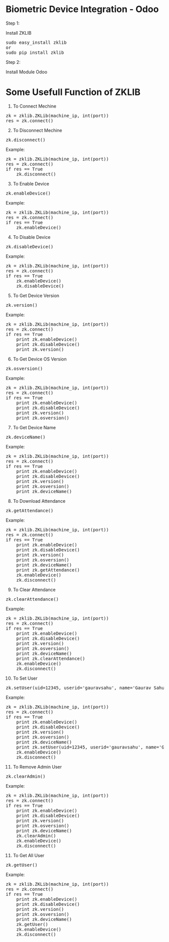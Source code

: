 # Biometric Device Integration - Odoo

Step 1:

Install ZKLIB
<pre>
sudo easy_install zklib 
or
sudo pip install zklib
</pre>
Step 2:

Install Module Odoo


# Some Usefull Function of ZKLIB

1. To Connect Mechine 
<pre>
zk = zklib.ZKLib(machine_ip, int(port))
res = zk.connect()
</pre>
2. To Disconnect Mechine
<pre>
zk.disconnect()
</pre>
Example:
<pre>
zk = zklib.ZKLib(machine_ip, int(port))
res = zk.connect()
if res == True
	zk.disconnect()
</pre>
3. To Enable  Device
<pre>
zk.enableDevice()
</pre>
Example:
<pre>
zk = zklib.ZKLib(machine_ip, int(port))
res = zk.connect()
if res == True
	zk.enableDevice()
</pre>
4. To Disable  Device
<pre>
zk.disableDevice()
</pre>
Example:
<pre>
zk = zklib.ZKLib(machine_ip, int(port))
res = zk.connect()
if res == True
	zk.enableDevice()
	zk.disableDevice()
</pre>

5. To Get Device Version
<pre>
zk.version()
</pre>
Example:
<pre>
zk = zklib.ZKLib(machine_ip, int(port))
res = zk.connect()
if res == True
	print zk.enableDevice()
	print zk.disableDevice()
	print zk.version()
</pre>

6. To Get Device OS Version
<pre>
zk.osversion()
</pre>
Example:
<pre>
zk = zklib.ZKLib(machine_ip, int(port))
res = zk.connect()
if res == True
	print zk.enableDevice()
	print zk.disableDevice()
	print zk.version()
	print zk.osversion()
</pre>

7. To Get Device Name
<pre>
zk.deviceName()
</pre>
Example:
<pre>
zk = zklib.ZKLib(machine_ip, int(port))
res = zk.connect()
if res == True
	print zk.enableDevice()
	print zk.disableDevice()
	print zk.version()
	print zk.osversion()
	print zk.deviceName()
</pre>

8. To Download Attendance
<pre>
zk.getAttendance()
</pre>
Example:
<pre>
zk = zklib.ZKLib(machine_ip, int(port))
res = zk.connect()
if res == True
	print zk.enableDevice()
	print zk.disableDevice()
	print zk.version()
	print zk.osversion()
	print zk.deviceName()
	print zk.getAttendance()
	zk.enableDevice()
	zk.disconnect()
</pre>

9. To Clear Attendance
<pre>
zk.clearAttendance()
</pre>
Example:
<pre>
zk = zklib.ZKLib(machine_ip, int(port))
res = zk.connect()
if res == True
	print zk.enableDevice()
	print zk.disableDevice()
	print zk.version()
	print zk.osversion()
	print zk.deviceName()
	print zk.clearAttendance()
	zk.enableDevice()
	zk.disconnect()
</pre>

10. To Set User
<pre>
zk.setUser(uid=12345, userid='gauravsahu', name='Gaurav Sahu', password='123456', role=zkconst.LEVEL_ADMIN)
</pre>
Example:
<pre>
zk = zklib.ZKLib(machine_ip, int(port))
res = zk.connect()
if res == True
	print zk.enableDevice()
	print zk.disableDevice()
	print zk.version()
	print zk.osversion()
	print zk.deviceName()
	print zk.setUser(uid=12345, userid='gauravsahu', name='Gaurav Sahu', password='123456', role=zkconst.LEVEL_ADMIN)
	zk.enableDevice()
	zk.disconnect()
</pre>

11. To Remove Admin User
<pre>
zk.clearAdmin()
</pre>
Example:
<pre>
zk = zklib.ZKLib(machine_ip, int(port))
res = zk.connect()
if res == True
	print zk.enableDevice()
	print zk.disableDevice()
	print zk.version()
	print zk.osversion()
	print zk.deviceName()
	zk.clearAdmin()
	zk.enableDevice()
	zk.disconnect()
</pre>

11. To Get All User
<pre>
zk.getUser()
</pre>
Example:
<pre>
zk = zklib.ZKLib(machine_ip, int(port))
res = zk.connect()
if res == True
	print zk.enableDevice()
	print zk.disableDevice()
	print zk.version()
	print zk.osversion()
	print zk.deviceName()
	zk.getUser()
	zk.enableDevice()
	zk.disconnect()
</pre>


